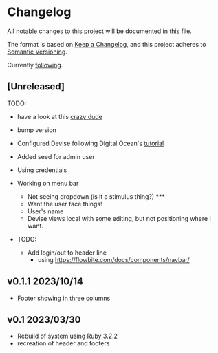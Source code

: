 # Changelog

All notable changes to this project will be documented in this file.

The format is based on [Keep a Changelog](https://keepachangelog.com/en/1.0.0/),
and this project adheres to [Semantic Versioning](https://semver.org/spec/v2.0.0.html).

Currently [following](https://www.simplethread.com/how-to-create-a-new-rails-7-app-with-tailwind/).

## [Unreleased]

TODO:

- have a look at this [crazy dude](https://blog.corsego.com/tailwindcss-dropdown)
- bump version

- Configured Devise following Digital Ocean's [tutorial](https://www.digitalocean.com/community/tutorials/how-to-set-up-user-authentication-with-devise-in-a-rails-7-application#step-3-installing-and-configuring-devise)
- Added seed for admin user
- Using credentials

- Working on menu bar
  - Not seeing dropdown (is it a stimulus thing?) ***
  - Want the user face things!
  - User's name
  - Devise views local with some editing, but not positioning where I want.

- TODO:
  - Add login/out to header line
    - using https://flowbite.com/docs/components/navbar/

## v0.1.1 2023/10/14

- Footer showing in three columns

## v0.1 2023/03/30

- Rebuild of system using Ruby 3.2.2
- recreation of header and footers
